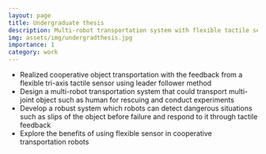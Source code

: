```yaml
---
layout: page
title: Undergraduate thesis
description: Multi-robot transportation system with flexible tactile sensor
img: assets/img/undergradthesis.jpg
importance: 1
category: work
---
```


- Realized cooperative object transportation with the feedback from a flexible tri-axis tactile sensor using leader follower method
- Design a multi-robot transportation system that could transport multi-joint object such as human for rescuing and conduct experiments
- Develop a robust system which robots can detect dangerous situations such as slips of the object before failure and respond to it through tactile feedback
- Explore the benefits of using flexible sensor in cooperative transportation robots 

